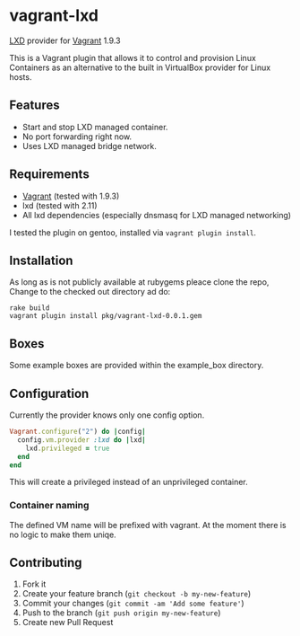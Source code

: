 # vagrant-lxd

[LXD](https://www.ubuntu.com/containers/lxd) provider for
[Vagrant](http://www.vagrantup.com/) 1.9.3

This is a Vagrant plugin that allows it to control and provision Linux
Containers as an alternative to the built in VirtualBox provider for Linux
hosts.

## Features

* Start and stop LXD managed container.
* No port forwarding right now.
* Uses LXD managed bridge network.

## Requirements

* [Vagrant](http://www.vagrantup.com/downloads.html) (tested with 1.9.3)
* lxd (tested with 2.11)
* All lxd dependencies (especially dnsmasq for LXD managed networking)

I tested the plugin on gentoo, installed via `vagrant plugin install`.

## Installation

As long as is not publicly available at rubygems pleace clone the repo,
Change to the checked out directory ad do:

```
rake build
vagrant plugin install pkg/vagrant-lxd-0.0.1.gem
```

## Boxes

Some example boxes are provided within the example_box directory.

## Configuration

Currently the provider knows only one config option.

```ruby
Vagrant.configure("2") do |config|
  config.vm.provider :lxd do |lxd|
    lxd.privileged = true
  end
end
```

This will create a privileged instead of an unprivileged container.

### Container naming

The defined VM name will be prefixed with vagrant. At the moment there is
no logic to make them uniqe.

## Contributing

1. Fork it
2. Create your feature branch (`git checkout -b my-new-feature`)
3. Commit your changes (`git commit -am 'Add some feature'`)
4. Push to the branch (`git push origin my-new-feature`)
5. Create new Pull Request
